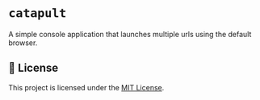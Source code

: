 ﻿# `catapult`

A simple console application that launches multiple urls using the default browser.

## 📄 License

This project is licensed under the [MIT License](LICENSE.md).